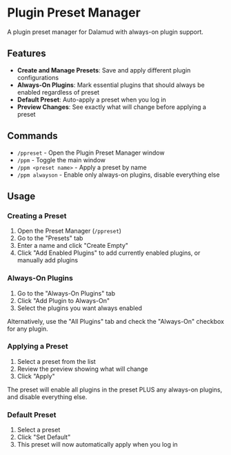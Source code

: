 # Plugin Preset Manager

A plugin preset manager for Dalamud with always-on plugin support.

## Features

- **Create and Manage Presets**: Save and apply different plugin configurations
- **Always-On Plugins**: Mark essential plugins that should always be enabled regardless of preset
- **Default Preset**: Auto-apply a preset when you log in
- **Preview Changes**: See exactly what will change before applying a preset

## Commands

- `/ppreset` - Open the Plugin Preset Manager window
- `/ppm` - Toggle the main window
- `/ppm <preset name>` - Apply a preset by name
- `/ppm alwayson` - Enable only always-on plugins, disable everything else

## Usage

### Creating a Preset
1. Open the Preset Manager (`/ppreset`)
2. Go to the "Presets" tab
3. Enter a name and click "Create Empty"
4. Click "Add Enabled Plugins" to add currently enabled plugins, or manually add plugins

### Always-On Plugins
1. Go to the "Always-On Plugins" tab
2. Click "Add Plugin to Always-On"
3. Select the plugins you want always enabled

Alternatively, use the "All Plugins" tab and check the "Always-On" checkbox for any plugin.

### Applying a Preset
1. Select a preset from the list
2. Review the preview showing what will change
3. Click "Apply"

The preset will enable all plugins in the preset PLUS any always-on plugins, and disable everything else.

### Default Preset
1. Select a preset
2. Click "Set Default"
3. This preset will now automatically apply when you log in

